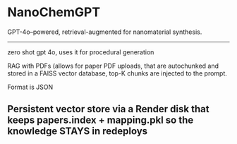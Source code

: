 # NanoChemGPT 
GPT-4o–powered, retrieval-augmented for nanomaterial synthesis.

---
zero shot gpt 4o, uses it for procedural generation

RAG with PDFs (allows for paper PDF uploads, that are autochunked and stored in a FAISS vector database, top-K chunks are injected to the prompt.

Format is JSON

Persistent vector store via a Render disk that keeps papers.index + mapping.pkl so the knowledge STAYS in redeploys
---
